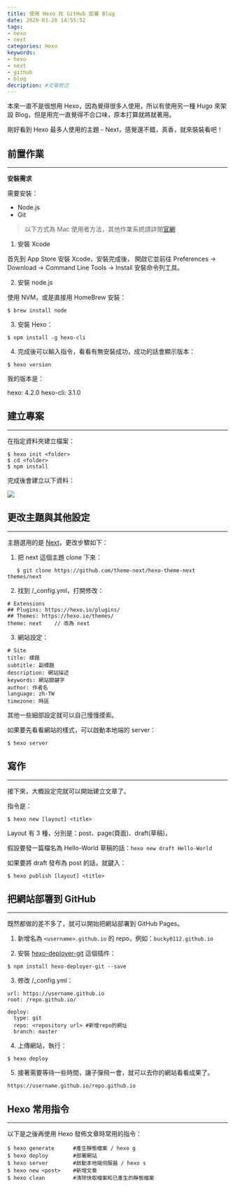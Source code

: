```yaml
---
title: 使用 Hexo 在 GitHub 部署 Blog
date: 2020-03-28 14:55:52
tags:
- hexo
- next
categories: Hexo
keywords:   
- hexo
- next
- github
- blog
decription: #文章敘述
---
```


本來一直不是很想用 Hexo，因為覺得很多人使用，所以有使用另一種 Hugo 來架設 Blog，但是用完一直覺得不合口味，原本打算就將就著用。

剛好看到 Hexo 最多人使用的主題 - Next，感覺還不錯，真香，就來裝裝看吧！
<!--more-->

## 前置作業
---

**安裝需求**

需要安裝：

* Node.js
* Git

> 以下方式為 Mac 使用者方法，其他作業系統請詳閱[官網](https://hexo.io/docs/index.html)

1. 安裝 Xcode

首先到 App Store 安裝 Xcode，安裝完成後，
開啟它並前往 Preferences -> Download -> Command Line Tools -> Install 安裝命令列工具。

2. 安裝 node.js

使用 NVM，或是直接用 HomeBrew 安裝：

```
$ brew install node
```

3. 安裝 Hexo：

```
$ npm install -g hexo-cli
```

4. 完成後可以輸入指令，看看有無安裝成功，成功的話會顯示版本：

```
$ hexo version
```

我的版本是：

hexo: 4.2.0
hexo-cli: 3.1.0

## 建立專案
---

在指定資料夾建立檔案：

```
$ hexo init <folder>
$ cd <folder>
$ npm install
```

完成後會建立以下資料：

![](https://i.imgur.com/1eucaEQ.png)

## 更改主題與其他設定
---

主題選用的是 [Next](https://github.com/theme-next/hexo-theme-next)，更改步驟如下：

1. 把 next 這個主題 clone 下來：

```
   $ git clone https://github.com/theme-next/hexo-theme-next themes/next
```

2. 找到 /_config.yml，打開修改：

```
# Extensions
## Plugins: https://hexo.io/plugins/
## Themes: https://hexo.io/themes/
theme: next    // 改為 next
```

3. 網站設定：

```
# Site
title: 標題
subtitle: 副標題
description: 網站描述
keywords: 網站關鍵字
author: 作者名
language: zh-TW
timezone: 時區
```

其他一些細部設定就可以自己慢慢摸索。

如果要先看看網站的樣式，可以啟動本地端的 server：

```
$ hexo server
```

## 寫作
---

接下來，大概設定完就可以開始建立文章了。

指令是：

```
$ hexo new [layout] <title>
```

Layout 有 3 種，分別是：post、page(頁面)、draft(草稿)，

假設要發一篇檔名為 Hello-World 草稿的話：`hexo new draft Hello-World`

如果要將 draft 發布為 post 的話，就鍵入：

```
$ hexo publish [layout] <title>
```

## 把網站部署到 GitHub
---

既然都做的差不多了，就可以開始把網站部署到 GitHub Pages。

1. 新增名為 `<username>.github.io` 的 repo，例如：`bucky0112.github.io`

2. 安裝 [hexo-deployer-git](https://github.com/hexojs/hexo-deployer-git) 這個插件：

```
$ npm install hexo-deployer-git --save
```

3. 修改 /_config.yml：

```
url: https://username.github.io
root: /repo.github.io/

deploy:
  type: git
  repo: <repository url> #新增repo的網址
  branch: master
```

4. 上傳網站，執行：

```
$ hexo deploy
```

5. 接著需要等待一些時間，讓子彈飛一會，就可以去你的網站看看成果了。

```
https://username.github.io/repo.github.io
```

## Hexo 常用指令
---

以下是之後再使用 Hexo 發佈文章時常用的指令：

```
$ hexo generate      #產生靜態檔案 / hexo g
$ hexo deploy        #部署網站 
$ hexo server        #啟動本地端伺服器 / hexo s
$ hexo new <post>    #新增文章
$ hexo clean         #清除快取檔案和已產生的靜態檔案
```